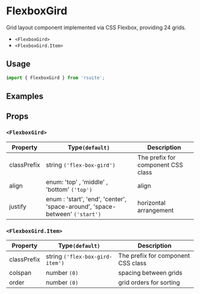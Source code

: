 # FlexboxGird

Grid layout component implemented via CSS Flexbox, providing 24 grids.

* `<FlexboxGird>`
* `<FlexboxGird.Item>`

## Usage

```js
import { FlexboxGird } from 'rsuite';
```

## Examples

<!--{demo}-->

## Props

### `<FlexboxGird>`

| Property    | Type`(default)`                                                              | Description            |
| ----------- | ---------------------------------------------------------------------------- | ---------------------- |
| classPrefix | string `('flex-box-gird')`                                                   | The prefix for component CSS class    |
| align       | enum: 'top' , 'middle' , 'bottom' `('top')`                                  | align                  |
| justify     | enum : 'start', 'end', 'center', 'space-around', 'space-between' `('start')` | horizontal arrangement |

### `<FlexboxGird.Item>`

| Property    | Type`(default)`                 | Description             |
| ----------- | ------------------------------- | ----------------------- |
| classPrefix | string `('flex-box-gird-item')` | The prefix for component CSS class     |
| colspan     | number `(0)`                    | spacing between grids   |
| order       | number `(0)`                    | grid orders for sorting |
